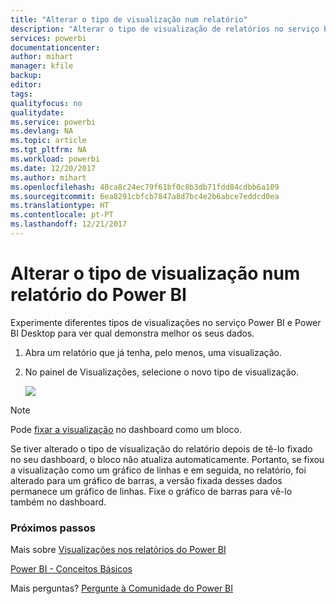 ```yaml
---
title: "Alterar o tipo de visualização num relatório"
description: "Alterar o tipo de visualização de relatórios no serviço Power BI e no Power BI Desktop"
services: powerbi
documentationcenter: 
author: mihart
manager: kfile
backup: 
editor: 
tags: 
qualityfocus: no
qualitydate: 
ms.service: powerbi
ms.devlang: NA
ms.topic: article
ms.tgt_pltfrm: NA
ms.workload: powerbi
ms.date: 12/20/2017
ms.author: mihart
ms.openlocfilehash: 40ca8c24ec79f61bf0c8b3db71fdd84cdbb6a109
ms.sourcegitcommit: 6ea8291cbfcb7847a8d7bc4e2b6abce7eddcd0ea
ms.translationtype: HT
ms.contentlocale: pt-PT
ms.lasthandoff: 12/21/2017
---
```

# <a name="change-the-type-of-visualization-in-a-power-bi-report"></a>Alterar o tipo de visualização num relatório do Power BI
Experimente diferentes tipos de visualizações no serviço Power BI e Power BI Desktop para ver qual demonstra melhor os seus dados. 

1. Abra um relatório que já tenha, pelo menos, uma visualização.   
2. No painel de Visualizações, selecione o novo tipo de visualização.  
   
   ![](media/power-bi-report-change-visualization-type/changeviz.gif)

> [!NOTE]
> Pode [fixar a visualização](service-dashboard-pin-tile-from-report.md) no dashboard como um bloco.
> 
> 

Se tiver alterado o tipo de visualização do relatório depois de tê-lo fixado no seu dashboard, o bloco não atualiza automaticamente. Portanto, se fixou a visualização como um gráfico de linhas e em seguida, no relatório, foi alterado para um gráfico de barras, a versão fixada desses dados permanece um gráfico de linhas. Fixe o gráfico de barras para vê-lo também no dashboard.

### <a name="next-steps"></a>Próximos passos
Mais sobre [Visualizações nos relatórios do Power BI](power-bi-report-visualizations.md)

[Power BI - Conceitos Básicos](service-basic-concepts.md)

Mais perguntas? [Pergunte à Comunidade do Power BI](http://community.powerbi.com/)

